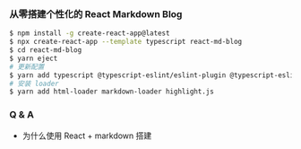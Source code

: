 ### 从零搭建个性化的 React Markdown Blog

```bash
$ npm install -g create-react-app@latest
$ npx create-react-app --template typescript react-md-blog
$ cd react-md-blog
$ yarn eject
# 更新配置
$ yarn add typescript @typescript-eslint/eslint-plugin @typescript-eslint/parser @types/webpack-env @types/node
# 安装 loader
$ yarn add html-loader markdown-loader highlight.js
```

### Q & A

- 为什么使用 React + markdown 搭建
